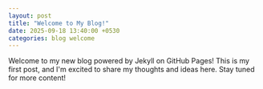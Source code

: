 ```yaml
---
layout: post
title: "Welcome to My Blog!"
date: 2025-09-18 13:40:00 +0530
categories: blog welcome
---
```

Welcome to my new blog powered by Jekyll on GitHub Pages! This is my first post, and I'm excited to share my thoughts and ideas here. Stay tuned for more content!
